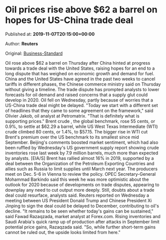 
# Oil prices rise above $62 a barrel on hopes for US-China trade deal

Published at: **2019-11-07T20:15:00+00:00**

Author: **Reuters**

Original: [Business-Standard](https://www.business-standard.com/article/international/oil-prices-rise-above-62-a-barrel-on-hopes-for-us-china-trade-deal-119110701864_1.html)

Oil rose above $62 a barrel on Thursday after China hinted at progress towards a trade deal with the United States, raising hopes for an end to a long dispute that has weighed on economic growth and demand for fuel.
China and the United States have agreed in the past two weeks to cancel tariffs in different phases, the Chinese commerce ministry said on Thursday without giving a timeline.
The trade dispute has prompted analysts to lower forecasts for oil demand and raised concerns that a supply glut could develop in 2020. Oil fell on Wednesday, partly because of worries that a US-China trade deal might be delayed.
"Today we start with a different set of headlines that they came to some agreement on the framework," said Olivier Jakob, oil analyst at Petromatrix. "That is definitely what is supporting prices."
Brent crude , the global benchmark, rose 55 cents, or 0.9%, to settle at $62.29 a barrel, while US West Texas Intermediate (WTI) crude climbed 80 cents, or 1.4%, to $57.15.
The bigger rise in WTI cut Brent's premium over the US benchmark to its smallest since mid September.
Beijing's comments boosted market sentiment, which had also been ruffled by Wednesday's US government supply report showing crude inventories rose last week by 7.9 million barrels, much more than expected by analysts. [EIA/S]
Brent has rallied almost 16% in 2019, supported by a deal between the Organization of the Petroleum Exporting Countries and allies such as Russia to limit supplies until March next year. The producers meet on Dec. 5-6 in Vienna to review the policy.
OPEC Secretary-General Mohammad Barkindo said this week he was more optimistic about the outlook for 2020 because of developments on trade disputes, appearing to downplay any need to cut output more deeply.
Still, doubts about a trade deal could resurface, analysts said. Reuters reported on Wednesday a meeting between US President Donald Trump and Chinese President Xi Jinping to sign the deal could be delayed to December, contributing to oil's decline.
"It remains to be seen whether today's gains can be sustained," said Fawad Razaqzada, market analyst at Forex.com. Rising inventories and Saudi Arabia's quick ramp up of production after attacks in September limit potential price gains, Razaqzada said. "So, while further short-term gains cannot be ruled out, the upside looks limited from here."
